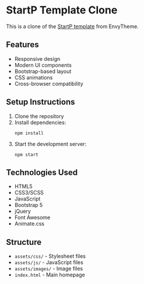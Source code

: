 # StartP Template Clone

This is a clone of the [StartP template](https://templates.envytheme.com/startp/default/index.html) from EnvyTheme.

## Features

- Responsive design
- Modern UI components
- Bootstrap-based layout
- CSS animations
- Cross-browser compatibility

## Setup Instructions

1. Clone the repository
2. Install dependencies:
   ```
   npm install
   ```
3. Start the development server:
   ```
   npm start
   ```

## Technologies Used

- HTML5
- CSS3/SCSS
- JavaScript
- Bootstrap 5
- jQuery
- Font Awesome
- Animate.css

## Structure

- `assets/css/` - Stylesheet files
- `assets/js/` - JavaScript files
- `assets/images/` - Image files
- `index.html` - Main homepage 